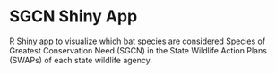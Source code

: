 # SGCN Shiny App
 
R Shiny app to visualize which bat species are considered Species of Greatest Conservation Need (SGCN) in the State Wildlife Action Plans (SWAPs) of each state wildlife agency. 
